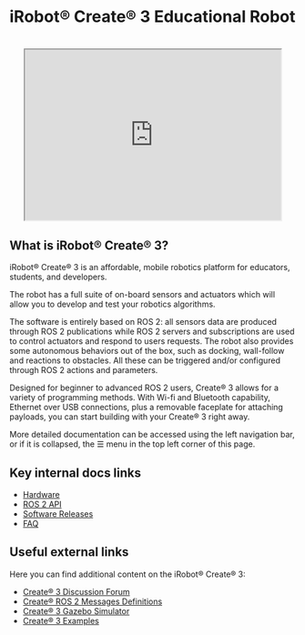 # iRobot® Create® 3 Educational Robot

<h1 align="center">
    <div>
    <div style="position: relative; padding-bottom: 0%; overflow: hidden; max-width: 100%; height: auto;">
        <iframe width="450" height="300" src="https://bcove.video/3B1Aj7z" frameborder="1" allowfullscreen></iframe>
    </div>
    </div>
</h1>

## What is iRobot® Create® 3?

iRobot® Create® 3 is an affordable, mobile robotics platform for educators, students, and developers.

The robot has a full suite of on-board sensors and actuators which will allow you to develop and test your robotics algorithms.

The software is entirely based on ROS 2: all sensors data are produced through ROS 2 publications while ROS 2 servers and subscriptions are used to control actuators and respond to users requests.
The robot also provides some autonomous behaviors out of the box, such as docking, wall-follow and reactions to obstacles.
All these can be triggered and/or configured through ROS 2 actions and parameters.

Designed for beginner to advanced ROS 2 users, Create® 3 allows for a variety of programming methods.
With Wi-fi and Bluetooth capability, Ethernet over USB connections, plus a removable faceplate for attaching payloads, you can start building with your Create® 3 right away.

More detailed documentation can be accessed using the left navigation bar, or if it is collapsed, the ☰ menu in the top left corner of this page.

## Key internal docs links

 - [Hardware](hw/overview)
 - [ROS 2 API](api/ros2/)
 - [Software Releases](releases/overview)
 - [FAQ](faq/faq)

## Useful external links

Here you can find additional content on the iRobot® Create® 3:

 - [Create® 3 Discussion Forum](https://github.com/iRobotEducation/create3_docs/discussions)
 - [Create® ROS 2 Messages Definitions](https://github.com/iRobotEducation/irobot_create_msgs)
 - [Create® 3 Gazebo Simulator](https://github.com/iRobotEducation/create3_sim)
 - [Create® 3 Examples](https://github.com/iRobotEducation/create3_examples)
